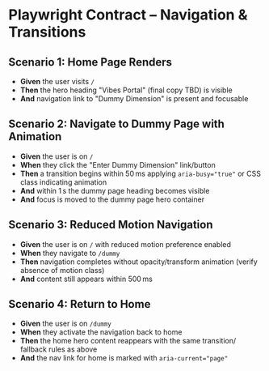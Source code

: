 # Playwright Contract – Navigation & Transitions

## Scenario 1: Home Page Renders
- **Given** the user visits `/`
- **Then** the hero heading "Vibes Portal" (final copy TBD) is visible
- **And** navigation link to "Dummy Dimension" is present and focusable

## Scenario 2: Navigate to Dummy Page with Animation
- **Given** the user is on `/`
- **When** they click the "Enter Dummy Dimension" link/button
- **Then** a transition begins within 50 ms applying `aria-busy="true"` or CSS class indicating animation
- **And** within 1 s the dummy page heading becomes visible
- **And** focus is moved to the dummy page hero container

## Scenario 3: Reduced Motion Navigation
- **Given** the user is on `/` with reduced motion preference enabled
- **When** they navigate to `/dummy`
- **Then** navigation completes without opacity/transform animation (verify absence of motion class)
- **And** content still appears within 500 ms

## Scenario 4: Return to Home
- **Given** the user is on `/dummy`
- **When** they activate the navigation back to home
- **Then** the home hero content reappears with the same transition/ fallback rules as above
- **And** the nav link for home is marked with `aria-current="page"`
